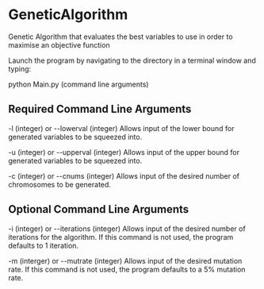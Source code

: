 # GeneticAlgorithm
Genetic Algorithm that evaluates the best variables to use in order to maximise an objective function


Launch the program by navigating to the directory in a terminal window and typing:

python Main.py (command line arguments)


Required Command Line Arguments
-------------------------------

-l (integer) or --lowerval (integer)
Allows input of the lower bound for generated variables to be squeezed into.

-u (integer) or --upperval (integer)
Allows input of the upper bound for generated variables to be squeezed into.

-c (integer) or --cnums (integer)
Allows input of the desired number of chromosomes to be generated.


Optional Command Line Arguments
-------------------------------

-i (integer) or --iterations (integer)
Allows input of the desired number of iterations for the algorithm. If this command is not used, the program defaults to 1 iteration.

-m (interger) or --mutrate (integer)
Allows input of the desired mutation rate. If this command is not used, the program defaults to a 5% mutation rate.
